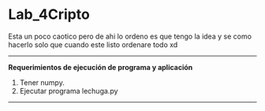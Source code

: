 # Lab_4Cripto
Esta un poco caotico pero de ahi lo ordeno es que tengo la idea y se como hacerlo solo que cuando este listo ordenare todo xd

---
**Requerimientos de ejecución de programa y aplicación**
1. Tener numpy.
2. Ejecutar programa lechuga.py
---
